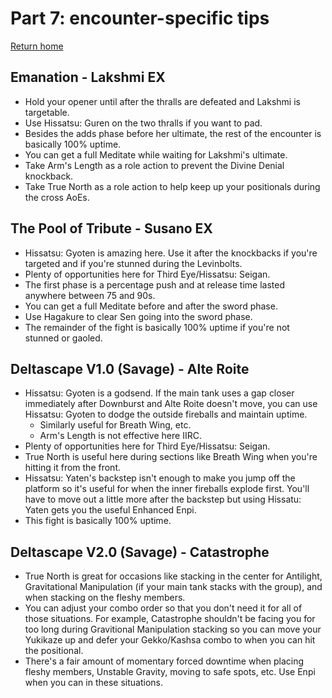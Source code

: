 
<a id="header"></a>
# Part 7: encounter-specific tips

[Return home](../)

## Emanation - Lakshmi EX
- Hold your opener until after the thralls are defeated and Lakshmi is targetable.
- Use Hissatsu: Guren on the two thralls if you want to pad.
- Besides the adds phase before her ultimate, the rest of the encounter is basically 100% uptime.
- You can get a full Meditate while waiting for Lakshmi's ultimate.
- Take Arm's Length as a role action to prevent the Divine Denial knockback.
- Take True North as a role action to help keep up your positionals during the cross AoEs.

## The Pool of Tribute - Susano EX
- Hissatsu: Gyoten is amazing here. Use it after the knockbacks if you're targeted and if you're stunned during the Levinbolts.
- Plenty of opportunities here for Third Eye/Hissatsu: Seigan.
- The first phase is a percentage push and at release time lasted anywhere between 75 and 90s. 
- You can get a full Meditate before and after the sword phase.
- Use Hagakure to clear Sen going into the sword phase.
- The remainder of the fight is basically 100% uptime if you're not stunned or gaoled.

## Deltascape V1.0 (Savage) - Alte Roite
- Hissatsu: Gyoten is a godsend. If the main tank uses a gap closer immediately after Downburst and Alte Roite doesn't move, you can use Hissatsu: Gyoten to dodge the outside fireballs and maintain uptime.
    - Similarly useful for Breath Wing, etc.
    - Arm's Length is not effective here IIRC.
- Plenty of opportunities here for Third Eye/Hissatsu: Seigan.
- True North is useful here during sections like Breath Wing when you're hitting it from the front.
- Hissatsu: Yaten's backstep isn't enough to make you jump off the platform so it's useful for when the inner fireballs explode first. You'll have to move out a little more after the backstep but using Hissatu: Yaten gets you the useful Enhanced Enpi.
- This fight is basically 100% uptime.

## Deltascape V2.0 (Savage) - Catastrophe
- True North is great for occasions like stacking in the center for Antilight, Gravitational Manipulation (if your main tank stacks with the group), and when stacking on the fleshy members.
- You can adjust your combo order so that you don't need it for all of those situations. For example, Catastrophe shouldn't be facing you for too long during Gravitional Manipulation stacking so you can move your Yukikaze up and defer your Gekko/Kashsa combo to when you can hit the positional.
- There's a fair amount of momentary forced downtime when placing fleshy members, Unstable Gravity, moving to safe spots, etc. Use Enpi when you can in these situations.
